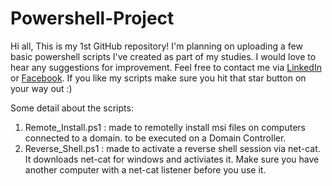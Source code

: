# Powershell-Project
Hi all,
This is my 1st GitHub repository! 
I'm planning on uploading a few basic powershell scripts I've created as part of my studies. 
I would love to hear any suggestions for improvement.
Feel free to contact me via [LinkedIn](www.linkedin.com/in/eliya-danel) or [Facebook](https://www.facebook.com/eliya.danel.7).
If you like my scripts make sure you hit that star button on your way out :) 

Some detail about the scripts:

1. Remote_Install.ps1 : made to remotelly install msi files on computers connected to a domain. to be executed on a Domain Controller. 
2. Reverse_Shell.ps1 : made to activate a reverse shell session via net-cat. It downloads net-cat for windows and activiates it. Make sure you have another computer with a net-cat listener before you use it.
